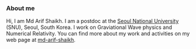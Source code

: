 ### About me
Hi, I am Md Arif Shaikh. I am a postdoc at the [Seoul National University](https://en.snu.ac.kr) (SNU), Seoul, South Korea. I work on Graviational Wave physics and Numerical Relativity. You can find more about my work and activities on my web page at [md-arif-shaikh](https://md-arif-shaikh.github.io).

<!--
**md-arif-shaikh/md-arif-shaikh** is a ✨ _special_ ✨ repository because its `README.md` (this file) appears on your GitHub profile.

Here are some ideas to get you started:

- 🔭 I’m currently working on ...
- 🌱 I’m currently learning ...
- 👯 I’m looking to collaborate on ...
- 🤔 I’m looking for help with ...
- 💬 Ask me about ...
- 📫 How to reach me: ...
- 😄 Pronouns: ...
- ⚡ Fun fact: ...
-->
